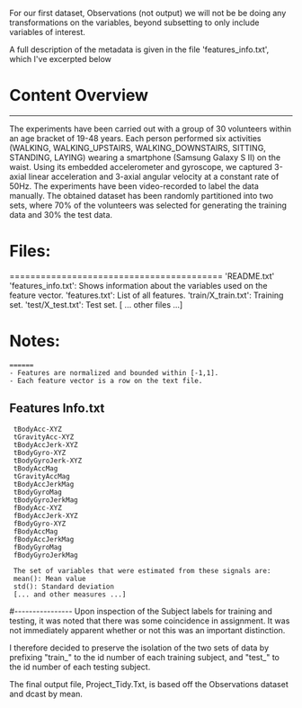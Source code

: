 For our first dataset, Observations (not output) we will not be be doing any transformations on the variables, beyond 
subsetting to only include variables of interest.

A full description of the metadata is given in the file 'features_info.txt', which I've excerpted below

#   Content Overview
   ----------------
   The experiments have been carried out with a group of 30 volunteers within
   an age bracket of 19-48 years. Each person performed six activities
   (WALKING, WALKING_UPSTAIRS, WALKING_DOWNSTAIRS, SITTING, STANDING, LAYING)
  wearing a smartphone (Samsung Galaxy S II) on the waist. Using its embedded
   accelerometer and gyroscope, we captured 3-axial linear acceleration and
   3-axial angular velocity at a constant rate of 50Hz. The experiments have
   been video-recorded to label the data manually. The obtained dataset has
   been randomly partitioned into two sets, where 70% of the volunteers was
   selected for generating the training data and 30% the test data.

#   Files:
   =========================================
   'README.txt'
	'features_info.txt': Shows information about the variables used on the feature
       vector.
	'features.txt': List of all features.
	'train/X_train.txt': Training set.
	'test/X_test.txt': Test set.
	[ ... other files ...]

#	Notes:
	======
	- Features are normalized and bounded within [-1,1].
	- Each feature vector is a row on the text file.

   Features Info.txt
   ---------------
     tBodyAcc-XYZ
     tGravityAcc-XYZ
     tBodyAccJerk-XYZ
     tBodyGyro-XYZ
     tBodyGyroJerk-XYZ
     tBodyAccMag
     tGravityAccMag
     tBodyAccJerkMag
     tBodyGyroMag
     tBodyGyroJerkMag
     fBodyAcc-XYZ
     fBodyAccJerk-XYZ
     fBodyGyro-XYZ
     fBodyAccMag
     fBodyAccJerkMag
     fBodyGyroMag
     fBodyGyroJerkMag

     The set of variables that were estimated from these signals are:
     mean(): Mean value
     std(): Standard deviation
     [... and other measures ...]
#----------------
Upon inspection of the Subject labels for training and testing, it was noted that there was some coincidence in
assignment.  It was not immediately apparent whether or not this was an important distinction.

I therefore decided to preserve the isolation of the two sets of data by prefixing "train_" to the id number of 
each training subject, and "test_" to the id number of each testing subject.

The final output file, Project_Tidy.Txt, is based off the Observations dataset and dcast by mean.
